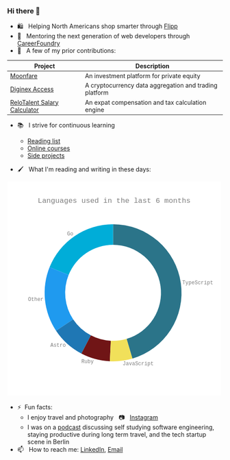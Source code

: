 ### Hi there 👋

- :shopping: &nbsp; Helping North Americans shop smarter through [Flipp](https://flipp.com/home)
- :seedling: &nbsp; Mentoring the next generation of web developers through [CareerFoundry](https://careerfoundry.com/?utm_campaign=1598884275&utm_term=careerfoundry&utm_source=google&utm_medium=cpc&utm_content=303419907754&hsa_mt=e&hsa_ad=303419907754&hsa_ver=3&hsa_tgt=aud-543084261533:kwd-328979525904&hsa_net=adwords&hsa_grp=60753475632&hsa_src=g&hsa_cam=1598884275&hsa_acc=1437185464&hsa_kw=careerfoundry&gclid=Cj0KCQiA3-yQBhD3ARIsAHuHT64bxHq_KCxTS3qVXH-dA91D6tOmZ80zmgYGNhkqUKUdzpS7nCn8tasaAutMEALw_wcB)
- 🔭 &nbsp; A few of my prior contributions:

| Project                                                                      | Description                                            |
| ---------------------------------------------------------------------------- | ------------------------------------------------------ |
| [Moonfare](https://www.moonfare.com/)                                        | An investment platform for private equity              |
| [Diginex Access](https://learn.eqonex.com/news/understanding-diginex-access) | A cryptocurrency data aggregation and trading platform |
| [ReloTalent Salary Calculator](https://www.relotalent.com/salary-calculator) | An expat compensation and tax calculation engine       |

- :books: &nbsp; I strive for continuous learning

  - [Reading list](https://github.com/users/mtanzim/projects/9)
  - [Online courses](https://github.com/users/mtanzim/projects/4)
  - [Side projects](https://github.com/users/mtanzim/projects/5)

- :paintbrush: &nbsp; What I'm reading and writing in these days:

<!-- START_WAKA -->

![Language Statistics](waka1691917928384.png "Languages")

<!-- END_WAKA -->

- ⚡&nbsp; Fun facts:
  - I enjoy travel and photography &nbsp; :camera: &nbsp; [Instagram](https://www.instagram.com/tanzim_m/?hl=en)
  - I was on a [podcast](https://open.spotify.com/episode/5u3gXFNGomUkKimQHE9sgG?si=Op9ZjqG-RcuyWr9Uek2TvA) discussing self studying software engineering, staying productive during long term travel, and the tech startup scene in Berlin
- 📫 &nbsp; How to reach me: [LinkedIn](https://www.linkedin.com/in/tanzim-mokammel), [Email](mailto:mtanzim@gmail.com)
